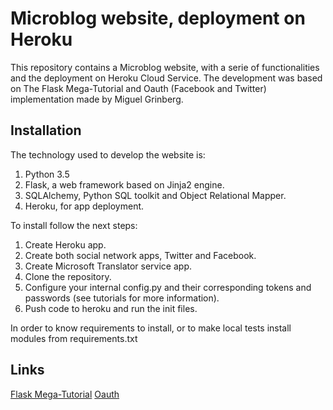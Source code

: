 # Microblog website, deployment on Heroku
This repository contains a Microblog website, with a serie of functionalities and the deployment on Heroku Cloud Service. The development was based on The Flask Mega-Tutorial and Oauth (Facebook and Twitter) implementation made by Miguel Grinberg.

## Installation
The technology used to develop the website is:
1. Python 3.5
2. Flask, a web framework based on Jinja2 engine.
3. SQLAlchemy, Python SQL toolkit and Object Relational Mapper.
4. Heroku, for app deployment.

To install follow the next steps:
1. Create Heroku app.
2. Create both social network apps, Twitter and Facebook.
3. Create Microsoft Translator service app.
4. Clone the repository.
5. Configure your internal config.py and their corresponding tokens and passwords (see tutorials for more information).
6. Push code to heroku and run the init files.

In order to know requirements to install, or to make local tests install modules from requirements.txt

## Links
[Flask Mega-Tutorial](http://blog.miguelgrinberg.com/post/the-flask-mega-tutorial-part-i-hello-world)
[Oauth](http://blog.miguelgrinberg.com/post/oauth-authentication-with-flask)